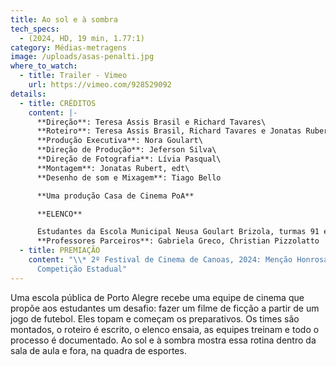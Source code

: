 ```yaml
---
title: Ao sol e à sombra
tech_specs:
  - (2024, HD, 19 min, 1.77:1)
category: Médias-metragens
image: /uploads/asas-penalti.jpg
where_to_watch:
  - title: Trailer - Vimeo
    url: https://vimeo.com/928529092
details:
  - title: CRÉDITOS
    content: |-
      **Direção**: Teresa Assis Brasil e Richard Tavares\
      **Roteiro**: Teresa Assis Brasil, Richard Tavares e Jonatas Rubert\
      **Produção Executiva**: Nora Goulart\
      **Direção de Produção**: Jeferson Silva\
      **Direção de Fotografia**: Lívia Pasqual\
      **Montagem**: Jonatas Rubert, edt\
      **Desenho de som e Mixagem**: Tiago Bello

      **Uma produção Casa de Cinema PoA**

      **ELENCO**

      Estudantes da Escola Municipal Neusa Goulart Brizola, turmas 91 e 92\
      **Professores Parceiros**: Gabriela Greco, Christian Pizzolatto
  - title: PREMIAÇÃO
    content: "\\* 2º Festival de Cinema de Canoas, 2024: Menção Honrosa na
      Competição Estadual"
---
```

Uma escola pública de Porto Alegre recebe uma equipe de cinema que propõe aos estudantes um desafio: fazer um filme de ficção a partir de um jogo de futebol. Eles topam e começam os preparativos. Os times são montados, o roteiro é escrito, o elenco ensaia, as equipes treinam e todo o processo é documentado. Ao sol e à sombra mostra essa rotina dentro da sala de aula e fora, na quadra de esportes.
